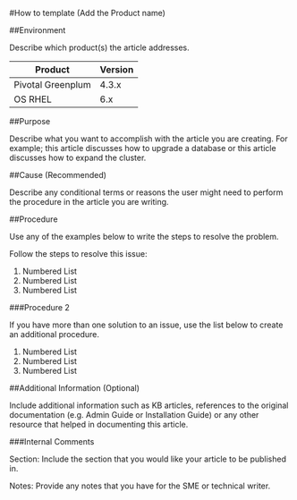 #How to template (Add the Product name)

##Environment

Describe which product(s) the article addresses.

Product |	Version
--------|---------
Pivotal Greenplum | 4.3.x
OS	RHEL | 6.x

##Purpose

Describe what you want to accomplish with the article you are creating. For example; this article discusses how to upgrade a database or this article discusses how to expand the cluster. 

##Cause (Recommended)

Describe any conditional terms or reasons the user might need to perform the procedure in the article you are writing. 

##Procedure

Use any of the examples below to write the steps to resolve the problem.

Follow the steps to resolve this issue:

1.	Numbered List
2.	Numbered List
3.	Numbered List

###Procedure 2

If you have more than one solution to an issue, use the list below to create an additional procedure.

1.	Numbered List
2.	Numbered List
3.	Numbered List

##Additional Information (Optional)

Include additional information such as KB articles, references to the original documentation (e.g. Admin Guide or Installation Guide) or any other resource that helped in documenting this article.  

###Internal Comments 

Section: Include the section that you would like your article to be published in.

Notes: Provide any notes that you have for the SME or technical writer.  



